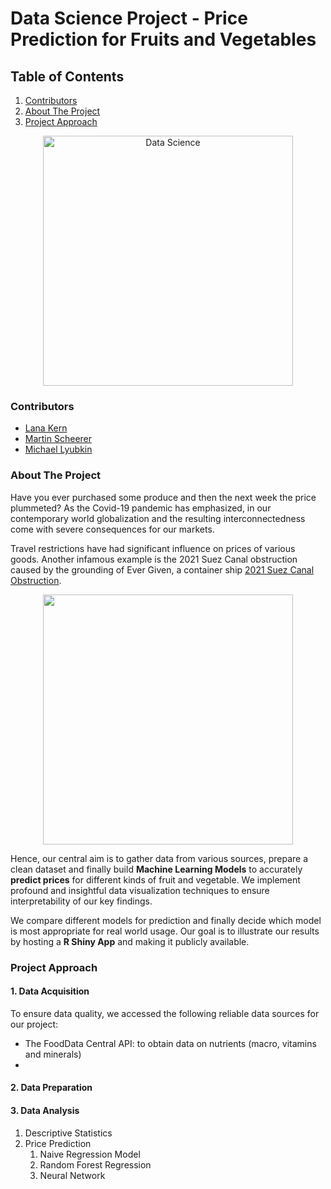 # Data Science Project - Price Prediction for Fruits and Vegetables

## Table of Contents  
1. [Contributors](#contributors)  
2. [About The Project](#about-the-project)  
3. [Project Approach](#project-approach)  

<p align="center">
  <img width="400" src="https://images.squarespace-cdn.com/content/v1/54f9ea6be4b0251d5319ad8b/1580983382125-7PJ28XQHWYX1FS0A8X1J/Data+Science.png" alt="Data Science">
</p>

### Contributors
  * [Lana Kern](https://github.com/lanakern)
  * [Martin Scheerer](https://github.com/MScheerer97)
  * [Michael Lyubkin](https://github.com/michaellyubkin)



### About The Project

Have you ever purchased some produce and then the next week the price plummeted? As the Covid-19 pandemic has emphasized, in our contemporary world globalization and the resulting interconnectedness come with severe consequences for our markets.<br>

Travel restrictions have had significant influence on prices of various goods. Another infamous example is the 2021 Suez Canal obstruction caused by the grounding of Ever Given, a container ship [2021 Suez Canal Obstruction](https://en.wikipedia.org/wiki/2021_Suez_Canal_obstruction).<br>

<p align="center">
  <img src="https://pbs.twimg.com/media/Ex0AlWcVIAMkY2T?format=jpg&name=medium " width="400">
</p>

Hence, our central aim is to gather data from various sources, prepare a clean dataset and finally build **Machine Learning Models** to accurately **predict prices** for different kinds of fruit and vegetable. We implement profound and insightful data visualization techniques to ensure interpretability of our key findings.<br>

We compare different models for prediction and finally decide which model is most appropriate for real world usage. Our goal is to illustrate our results by hosting a __R Shiny App__ and making it publicly available.

### Project Approach

#### 1. Data Acquisition
To ensure data quality, we accessed the following reliable data sources for our project: 
* The FoodData Central API: to obtain data on nutrients (macro, vitamins and minerals)
* 

#### 2. Data Preparation
#### 3. Data Analysis
   1. Descriptive Statistics
   2. Price Prediction
      1. Naive Regression Model
      2. Random Forest Regression
      3. Neural Network
  



















